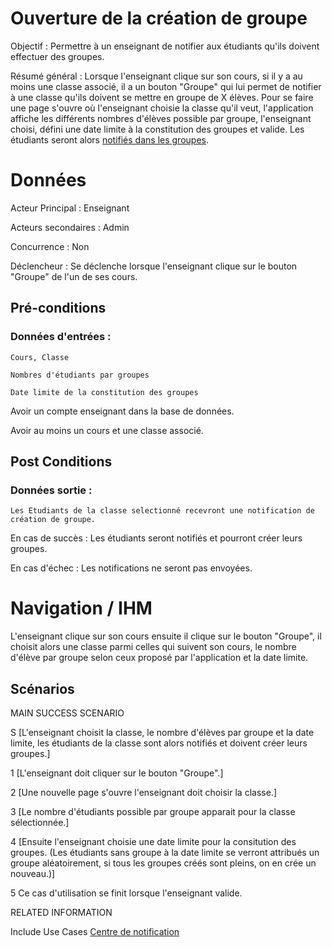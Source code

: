 # Ouverture de la création de groupe

Objectif : Permettre à un enseignant de notifier aux étudiants qu'ils doivent effectuer des groupes.

Résumé général : Lorsque l'enseignant clique sur son cours, si il y a au moins une classe associé, il a un bouton "Groupe" qui lui permet de notifier à une classe qu'ils doivent se mettre en groupe de X élèves. Pour se faire une page s'ouvre où l'enseignant choisie la classe qu'il veut, l'application affiche les différents nombres d'élèves possible par groupe, l'enseignant choisi, défini une date limite à la constitution des groupes et valide. Les étudiants seront alors [notifiés dans les groupes](../../concept/centredenotification.md).

# Données

Acteur Principal : Enseignant

Acteurs secondaires : Admin

Concurrence : Non

Déclencheur : Se déclenche lorsque l'enseignant clique sur le bouton "Groupe" de l'un de ses cours.


## Pré-conditions

### Données d'entrées :

	Cours, Classe

	Nombres d'étudiants par groupes

	Date limite de la constitution des groupes

Avoir un compte enseignant dans la base de données.

Avoir au moins un cours et une classe associé.

## Post Conditions

### Données sortie :

	Les Etudiants de la classe selectionné recevront une notification de création de groupe.

En cas de succès : Les étudiants seront notifiés et pourront créer leurs groupes.

En cas d'échec : Les notifications ne seront pas envoyées.

# Navigation / IHM 

L'enseignant clique sur son cours ensuite il clique sur le bouton "Groupe", il choisit alors une classe parmi celles qui suivent son cours, le nombre d'élève par groupe selon ceux proposé par l'application et la date limite.

## Scénarios

MAIN SUCCESS SCENARIO

S	[L'enseignant choisit la classe, le nombre d'élèves par groupe et la date limite, les étudiants de la classe sont alors notifiés et doivent créer leurs groupes.]

1	[L'enseignant doit cliquer sur le bouton "Groupe".]

2	[Une nouvelle page s'ouvre l'enseignant doit choisir la classe.]

3	[Le nombre d'étudiants possible par groupe apparait pour la classe sélectionnée.]

4 	[Ensuite l'enseignant choisie une date limite pour la consitution des groupes. (Les étudiants sans groupe à la date limite se verront attribués un groupe aléatoirement, si tous les groupes créés sont pleins, on en crée un nouveau.)]

5   	Ce cas d'utilisation se finit lorsque l'enseignant valide.


RELATED INFORMATION

Include Use Cases	[Centre de notification](../../concept/centredenotification.md)



<!--- 
Author : Jordan
Validator : Raphael
-->
